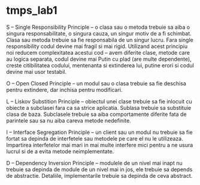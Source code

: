 # tmps_lab1

S – Single Responsibility Principle – o clasa sau o metoda trebuie sa aiba o singura responsabilitate, o singura cauza, un singur motiv de a fi schimbat. 
Clasa sau metoda trebuie sa fie responsabila de un singur lucru. Fara single responsibility codul devine mai fragil si mai rigid. Utilizand acest principiu noi 
reducem complexitatea acestui cod – avem diferite clase, metode care au logica separata, codul devine mai Putin cu plad (are multe dependente), creste citibilitatea 
codului, mentenanta si extinderea lui, putine erori si codul devine mai usor testabil.

O – Open Closed Principle – un modul sau o clasa trebuie sa fie deschisa pentru extindere, dar inchisa pentru modificari. 

L – Liskov Substition Principle – obiectul unei clase trebuie sa fie inlocuit cu obiecte a subclasei fara ca sa strice aplicatia. 
Sublasa trebuie sa substituie clasa de baza. Subclasele trebuie sa aiba comportamente diferite fata de parintele sau sa nu aiba careva metode nedefinite.

I – Interface Segregation Principle – un client sau un modul nu trebuie sa fie fortat sa depinda de interfetele sau metodele pe care el nu le utilizeaza.
Impartirea interfetelor mai mari in mai multe interfere mici pentru a ne usura lucrul si de a evita metode neimplementate.

D – Dependency Inversion Principle – modulele de un nivel mai inapt nu trebuie sa depinda de module de un nivel mai in jos, ele trebuie sa depends de abstractie. 
Detaliile, implementarile trebuie sa depinda de ceva abstract.
